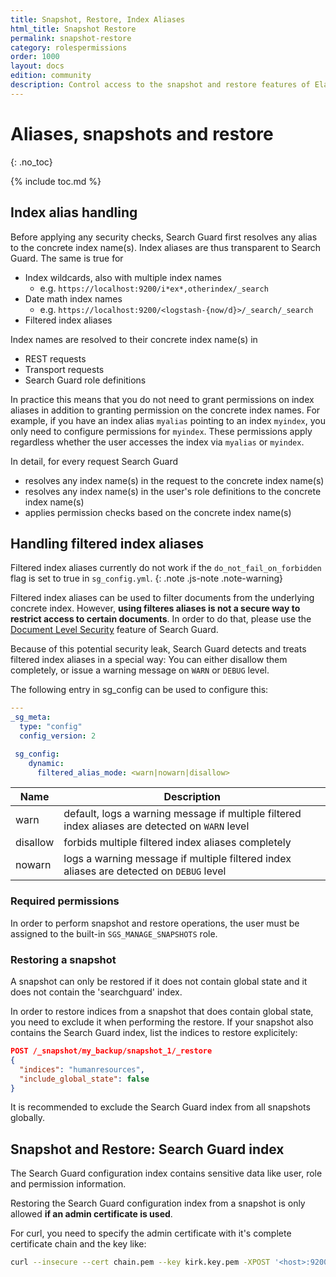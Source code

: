 ```yaml
---
title: Snapshot, Restore, Index Aliases
html_title: Snapshot Restore
permalink: snapshot-restore
category: rolespermissions
order: 1000
layout: docs
edition: community
description: Control access to the snapshot and restore features of Elasticsearch by using Search Guard.
---
```

<!---
Copyright 2020 floragunn GmbH
-->
# Aliases, snapshots and restore
{: .no_toc}

{% include toc.md %}

## Index alias handling

Before applying any security checks, Search Guard first resolves any alias to the concrete index name(s). Index aliases are thus transparent to Search Guard. The same is true for 

* Index wildcards, also with multiple index names
  * e.g. `https://localhost:9200/i*ex*,otherindex/_search` 
* Date math index names
  * e.g.  `https://localhost:9200/<logstash-{now/d}>/_search/_search`
* Filtered index aliases 

Index names are resolved to their concrete index name(s) in

* REST requests
* Transport requests
* Search Guard role definitions

In practice this means that you do not need to grant permissions on index aliases in addition to granting permission on the concrete index names. For example, if you have an index alias `myalias` pointing to an index `myindex`, you only need to configure permissions for `myindex`. These permissions apply regardless whether the user accesses the index via `myalias` or `myindex`.

In detail, for every request Search Guard

* resolves any index name(s) in the request to the concrete index name(s)
* resolves any index name(s) in the user's role definitions to the concrete index name(s)
* applies permission checks based on the concrete index name(s)

## Handling filtered index aliases

Filtered index aliases currently do not work if the `do_not_fail_on_forbidden` flag is set to true in `sg_config.yml`.
{: .note .js-note .note-warning}

Filtered index aliases can be used to filter documents from the underlying concrete index. However, **using filteres aliases is not a secure way to restrict access to certain documents**. In order to do that, please use the [Document Level Security](../_docs_dls_fls/dlsfls_dls.md) feature of Search Guard.

Because of this potential security leak, Search Guard detects and treats filtered index aliases in a special way: You can either disallow them completely, or issue a warning message on `WARN` or `DEBUG` level.

The following entry in sg_config can be used to configure this:

```yaml
---
_sg_meta:
  type: "config"
  config_version: 2

 sg_config:
    dynamic:		    
      filtered_alias_mode: <warn|nowarn|disallow>
```

| Name  | Description  |
|---|---|
| warn | default, logs a warning message if multiple filtered index aliases are detected on `WARN` level |
| disallow | forbids multiple filtered index aliases completely |
| nowarn | logs a warning message if multiple filtered index aliases are detected on `DEBUG` level |      

### Required permissions

In order to perform snapshot and restore operations, the user must be assigned to the built-in `SGS_MANAGE_SNAPSHOTS` role.

### Restoring a snapshot

A snapshot can only be restored if it does not contain global state and it does not contain the 'searchguard' index. 

In order to restore indices from a snapshot that does contain global state, you need to exclude it when performing the restore. If your snapshot also contains the Search Guard index, list the indices to restore explicitely:

```json
POST /_snapshot/my_backup/snapshot_1/_restore
{
  "indices": "humanresources",  
  "include_global_state": false
}
```

It is recommended to exclude the Search Guard index from all snapshots globally.

## Snapshot and Restore: Search Guard index

The Search Guard configuration index contains sensitive data like user, role and permission information. 

Restoring the Search Guard configuration index from a snapshot is only allowed **if an admin certificate is used**.

For curl, you need to specify the admin certificate with it's complete certificate chain and the key like:

```bash
curl --insecure --cert chain.pem --key kirk.key.pem -XPOST '<host>:9200/_snapshot/my_backup/snapshot_1/_restore?pretty'
```



